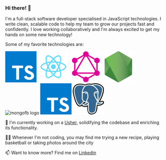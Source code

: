 ### Hi there! 👋

I'm a full-stack software developer specialised in JavaScript technologies. I write clean, scalable code to help my team to grow our projects fast and confidently. I love working collaboratively and I'm always excited to get my hands on some new technology!

Some of my favorite technologies are: 
<div display='flex' style ="margin-top:5px; margin-bottom:5px" >
<img src="https://raw.githubusercontent.com/github/explore/80688e429a7d4ef2fca1e82350fe8e3517d3494d/topics/typescript/typescript.png" alt="typescript logo" style="display:in-line; height: 100px; width:100px;"/>

<img src="https://raw.githubusercontent.com/github/explore/80688e429a7d4ef2fca1e82350fe8e3517d3494d/topics/react/react.png" alt="react logo" style="display:in-line;  height: 100px; width:100px;"/>

<img src="https://raw.githubusercontent.com/github/explore/80688e429a7d4ef2fca1e82350fe8e3517d3494d/topics/graphql/graphql.png" alt="graph ql logo" style="height: 100px; width:100px;"/>

<img src="https://raw.githubusercontent.com/github/explore/80688e429a7d4ef2fca1e82350fe8e3517d3494d/topics/nodejs/nodejs.png" alt="express logo" style="height: 100px; width:100px;"/>

<img src="https://infinapps.com/wp-content/uploads/2018/10/mongodb-logo.png" alt="mongofb logo" style="height: 100px; width:100px;"/>

<img src="https://raw.githubusercontent.com/github/explore/80688e429a7d4ef2fca1e82350fe8e3517d3494d/topics/typescript/typescript.png" alt="typescript logo" style="height: 100px; width:100px;"/>

<img src="https://raw.githubusercontent.com/github/explore/80688e429a7d4ef2fca1e82350fe8e3517d3494d/topics/postgresql/postgresql.png" alt="graph ql logo" style="height: 100px; width:100px;"/>
<div>
  
🔨 I'm currently working on a [Usher](https://github.com/adrian-s-db/usher-client), solidifying the codebase and enriching its functionality. 

👨‍🍳 Whenever I'm not coding, you may find me trying a new recipe, playing basketball or taking photos around the city

📫 Want to know more? Find me on [Linkedin](https://www.linkedin.com/in/adrian-s-delbusto)

